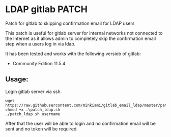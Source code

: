 # LDAP gitlab PATCH
Patch for gitlab to skipping confirmation email for LDAP users


This patch is useful for gitlab server for internal networks not connected to the Internet as it allows admin to completely skip the confirmation email step when a users log in via ldap. 

It has been tested and works with the following versiob of gitlab:

- Community Edition 11.5.4

## Usage:

Login gitlab server via ssh.
```
wget https://raw.githubusercontent.com/minkiami/gitlab_email_ldap/master/patch_ldap.sh
chmod +x .\patch_ldap.sh
./patch_ldap.sh username
```
After that the user will be able to login and no confirmation email will be sent and no token will be required.
